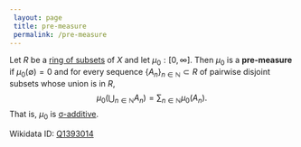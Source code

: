 ```yaml
---
 layout: page
 title: pre-measure
 permalink: /pre-measure
---
```

Let $R$ be a [ring of subsets](https://defsmath.github.io/DefsMath/ring_of_subsets) of $X$ and let $\mu_0:[0,\infty]$. Then $\mu_0$ is a **pre-measure** if $\mu_0(\emptyset) = 0$ and for every sequence $\{A_n\}_{n\in\mathbb N}\subset R$ of pairwise disjoint subsets whose union is in $R$, $$\mu_0\left(\bigcup_{n\in\mathbb N}A_n\right) = \sum_{n\in\mathbb N} \mu_0(A_n).$$ That is, $\mu_0$ is [σ-additive](https://defsmath.github.io/DefsMath/σ-additive).

Wikidata ID: [Q1393014](https://www.wikidata.org/wiki/Q1393014)